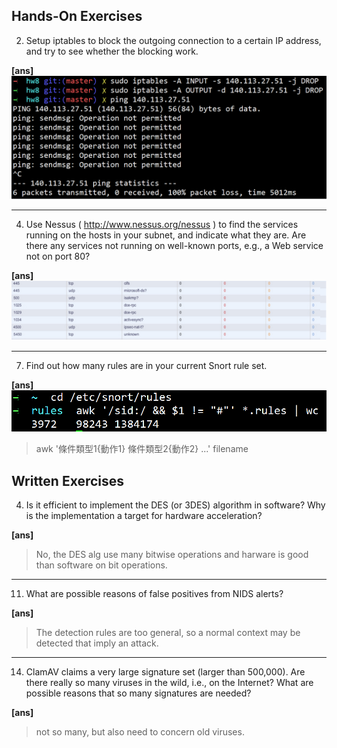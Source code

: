 ## Hands-On Exercises
2) Setup iptables to block the outgoing connection to a certain IP address, and try to
see whether the blocking work.  

**[ans]**  
![iptables](images/iptables.png)  

-----

4) Use Nessus ( http://www.nessus.org/nessus ) to find the services running on the
hosts in your subnet, and indicate what they are. Are there any services not 
running on well-known ports, e.g., a Web service not on port 80?  

**[ans]**  
![nessus](images/nessus.png)  

-----

7) Find out how many rules are in your current Snort rule set.  

**[ans]**  
![snort](images/snort.png)  

> awk '條件類型1{動作1} 條件類型2{動作2} ...' filename


## Written Exercises
4) Is it efficient to implement the DES (or 3DES) algorithm in software? Why is the
implementation a target for hardware acceleration?  

**[ans]**  
> No, the DES alg use many bitwise operations and harware is good than software 
on bit operations.

-----

11) What are possible reasons of false positives from NIDS alerts?  

**[ans]**  
> The detection rules are too general, so a normal context may be detected that 
imply an attack.

-----

14) ClamAV claims a very large signature set (larger than 500,000). Are there really
so many viruses in the wild, i.e., on the Internet? What are possible reasons that so 
many signatures are needed?  

**[ans]**  
> not so many, but also need to concern old viruses.


